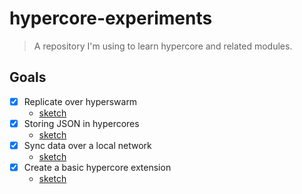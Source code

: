 # hypercore-experiments

> A repository I'm using to learn hypercore and related modules.

## Goals

- [x] Replicate over hyperswarm
  - [sketch](sketches/hyperswarm.js)
- [x] Storing JSON in hypercores
  - [sketch](sketches/json-encoding-replication.js)
- [x] Sync data over a local network
  - [sketch](sketches/local-network-replication.js)
- [x] Create a basic hypercore extension
  - [sketch](sketches/basic-extension.js)
